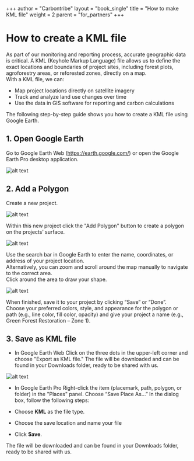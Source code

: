 +++
author = "Carbontribe"
layout = "book_single"
title = "How to make KML file"
weight = 2
parent = "for_partners"
+++

# How to create a KML file
As part of our monitoring and reporting process, accurate geographic data is critical. A KML (Keyhole Markup Language) file allows us to define the exact locations and boundaries of project sites, including forest plots, agroforestry areas, or reforested zones, directly on a map.  
With a KML file, we can:  
- Map project locations directly on satellite imagery  
- Track and analyze land use changes over time  
- Use the data in GIS software for reporting and carbon calculations  

The following step-by-step guide shows you how to create a KML file using Google Earth.  

## 1. Open Google Earth

Go to Google Earth Web (https://earth.google.com/) or open the Google Earth Pro desktop application.

![alt text](/images/kml1.png "kml1")



## 2. Add a Polygon

Create a new project.  

![alt text](/images/kml2.png "kml2")


Within this new project click the "Add Polygon" button to create a polygon on the projects’ surface.  

![alt text](/images/kml3.png "kml3")


Use the search bar in Google Earth to enter the name, coordinates, or address of your project location.  
Alternatively, you can zoom and scroll around the map manually to navigate to the correct area.  
Click around the area to draw your shape.  

![alt text](/images/kml4.png "kml4")


When finished, save it to your project by clicking “Save” or “Done”.   
Choose your preferred colors, style, and appearance for the polygon or path (e.g., line color, fill color, opacity) and give your project a name (e.g., Green Forest Restoration – Zone 1).  


## 3. Save as KML file

- In Google Earth Web
Click on the three dots in the upper-left corner and choose "Export as KML file." The file will be downloaded and can be found in your Downloads folder, ready to be shared with us.

![alt text](/images/kml5.png "kml5")


- In Google Earth Pro 
Right-click the item (placemark, path, polygon, or folder) in the "Places" panel.
Choose “Save Place As…”
In the dialog box, follow the following steps:


- Choose **KML** as the file type.
- Choose the save location and name your file
- Click **Save**.

The file will be downloaded and can be found in your Downloads folder, ready to be shared with us.  

